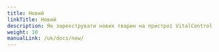 ```yaml
---
title: Новий
linkTitle: Новий
description: Як зареєструвати нових тварин на пристрої VitalControl
weight: 10
manualLink: /uk/docs/new/
---
```

<script>
  window.location.href = "/uk/docs/new/";
</script>

